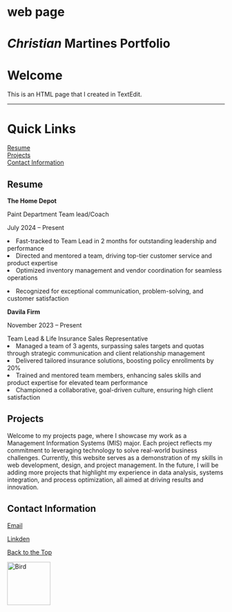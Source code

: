 # web page 
<html>
  <head>
  <h1><em>Christian</em> Martines Portfolio<h1>
  </head>
  <body>
    <h1>Welcome</h1>
    <p>This is an HTML page that I created in TextEdit.</p>
    <hr/>
    <h1 id="top"> Quick Links </h1>
    <a href="#Resume"> Resume </a><br />
    <a href="#Projects"> Projects </a><br />
    <a href="#Contact_Information"> Contact Information </a><br />
    <h2 id="Resume">Resume</h2>
    <b>The Home Depot</b> 
<p>Paint Department Team lead/Coach</p> <p>July 2024 – Present</p>
<li>Fast-tracked to Team Lead in 2 months for outstanding leadership and performance</li>
<li>Directed and mentored a team, driving top-tier customer service and product expertise</li>
<li>Optimized inventory management and vendor coordination for seamless operations</li>
<p><li>Recognized for exceptional communication, problem-solving, and customer satisfaction</li></p>
<p><b>Davila Firm</b> <p>November 2023 – Present</p></p>
Team Lead & Life Insurance Sales Representative
<li>Managed a team of 3 agents, surpassing sales targets and quotas through strategic communication and client relationship management</li>
<li>Delivered tailored insurance solutions, boosting policy enrollments by 20%</li>
<li>Trained and mentored team members, enhancing sales skills and product expertise for elevated team performance</li>
<li>Championed a collaborative, goal-driven culture, ensuring high client satisfaction</li>
<h2 id="Projects">Projects</h2>
<p>Welcome to my projects page, where I showcase my work as a Management Information Systems (MIS) major. Each project reflects my commitment to leveraging technology to solve real-world business challenges. Currently, this website serves as a demonstration of my skills in web development, design, and project management. In the future, I will be adding more projects that highlight my experience in data analysis, systems integration, and process optimization, all aimed at driving results and innovation.</p>
<h2 id="Contact_Information">Contact Information</h2>
<p><a href="mailto:Chris.marz12927@gmail.com">Email</a></p>
<p><a href="http://www.linkedin.com/in/christian-martinezuh" target="_blank">Linkden</a></p>
<p><a href="#top">Back to the  Top</a></p>
<p><img src="istockphoto-890289344-1024x1024.jpg" alt="Bird" Width="100" hight="100"/> </p>

    
    
  

